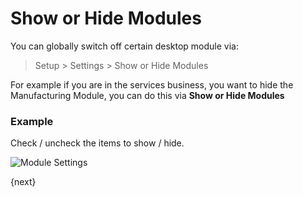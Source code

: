 # Show or Hide Modules

You can globally switch off certain desktop module via:

> Setup > Settings > Show or Hide Modules

For example if you are in the services business, you want to hide the Manufacturing Module, you can do this via **Show or Hide Modules**

### Example

Check / uncheck the items to show / hide.

<img class="screenshot" alt="Module Settings" src="/assets/manual_erpnext_com/img/setup/settings/show-hide-modules.png">

{next}
